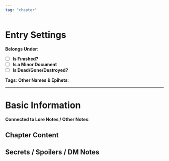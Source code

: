```yaml
---
tag: "chapter"
---
```

# Entry Settings

**Belongs Under**:

- [ ] **Is Fınıshed?**
- [ ] **Is a Minor Document**
- [ ] **Is Dead/Gone/Destroyed?**

**Tags**:
**Other Names & Epihets**:

---
# Basic Information

**Connected to Lore Notes / Other Notes**:

## Chapter Content


## Secrets / Spoilers / DM Notes
